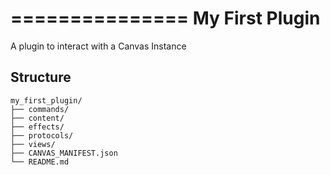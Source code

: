 ===============
My First Plugin
===============

A plugin to interact with a Canvas Instance

## Structure

```
my_first_plugin/
├── commands/
├── content/
├── effects/
├── protocols/
├── views/
├── CANVAS_MANIFEST.json
└── README.md
```
